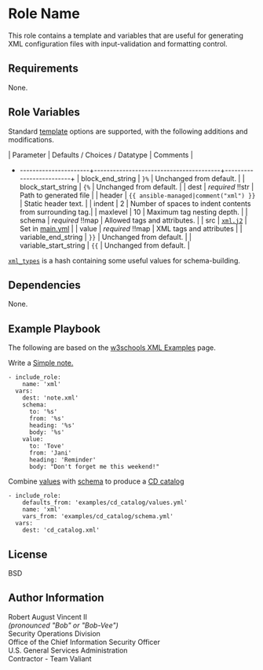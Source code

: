 Role Name
=========

This role contains a template and variables that are useful for generating XML configuration files with input-validation and formatting control.

Requirements
------------

None.

Role Variables
--------------

Standard [template](https://docs.ansible.com/ansible/latest/modules/template_module.html#template-module) options are supported, with the following additions and modifications.

| Parameter             | Defaults / Choices / Datatype          | Comments                |
+ ----------------------+----------------------------------------+-------------------------+
| block_end_string      | `}%`                                   | Unchanged from default. |
| block_start_string    | `{%`                                   | Unchanged from default. |
| dest                  | *required* !!str                       | Path to generated file  |
| header                | `{{ ansible-managed|comment("xml") }}` | Static header text.     |
| indent                | 2                                      | Number of spaces to indent contents from surrounding tag.|
| maxlevel              | 10                                     | Maximum tag nesting depth. |
| schema                | *required* !!map                       | Allowed tags and attributes. |
| src                   | [`xml.j2`](templates/xml.j2)           | Set in [main.yml](tasks/main.yml) |
| value                 | *required* !!map                       | XML tags and attributes |
| variable_end_string   | `}}`                                   | Unchanged from default. |
| variable_start_string | `{{`                                   | Unchanged from default. |

[`xml_types`](vars/main.yml) is a hash containing some useful values for schema-building.

Dependencies
------------

None.

Example Playbook
----------------

The following are based on the [w3schools XML Examples](https://www.w3schools.com/xml/xml_examples.asp) page.

Write a [Simple note.](https://www.w3schools.com/xml/note.xml)

```
- include_role:
    name: 'xml'
  vars:
    dest: 'note.xml'
    schema:
      to: '%s'
      from: '%s'
      heading: '%s'
      body: '%s'
    value:
      to: 'Tove'
      from: 'Jani'
      heading: 'Reminder'
      body: "Don't forget me this weekend!"
```

Combine [values](defaults/examples/cd_catalog/values.yml) with [schema](vars/examples/cd_catalog/schema.yml) to produce a [CD catalog](https://www.w3schools.com/xml/cd_catalog.xml)

```
- include_role:
    defaults_from: 'examples/cd_catalog/values.yml'
    name: 'xml'
	vars_from: 'examples/cd_catalog/schema.yml'
  vars:
    dest: 'cd_catalog.xml'
```

License
-------

BSD

Author Information
------------------

Robert August Vincent II  
*(pronounced "Bob" or "Bob-Vee")*  
Security Operations Division  
Office of the Chief Information Security Officer  
U.S. General Services Administration  
Contractor - Team Valiant  
